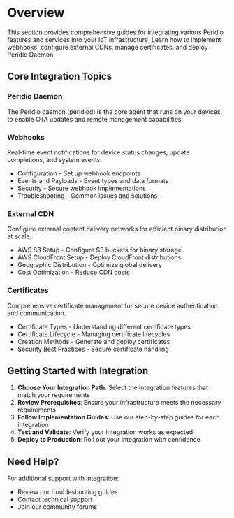 # Overview

This section provides comprehensive guides for integrating various Peridio features and services into your IoT infrastructure. Learn how to implement webhooks, configure external CDNs, manage certificates, and deploy Peridio Daemon.

## Core Integration Topics

### Peridio Daemon

The Peridio daemon (peridiod) is the core agent that runs on your devices to enable OTA updates and remote management capabilities.

### Webhooks

Real-time event notifications for device status changes, update completions, and system events.

- Configuration - Set up webhook endpoints
- Events and Payloads - Event types and data formats
- Security - Secure webhook implementations
- Troubleshooting - Common issues and solutions

### External CDN

Configure external content delivery networks for efficient binary distribution at scale.

- AWS S3 Setup - Configure S3 buckets for binary storage
- AWS CloudFront Setup - Deploy CloudFront distributions
- Geographic Distribution - Optimize global delivery
- Cost Optimization - Reduce CDN costs

### Certificates

Comprehensive certificate management for secure device authentication and communication.

- Certificate Types - Understanding different certificate types
- Certificate Lifecycle - Managing certificate lifecycles
- Creation Methods - Generate and deploy certificates
- Security Best Practices - Secure certificate handling

## Getting Started with Integration

1. **Choose Your Integration Path**: Select the integration features that match your requirements
2. **Review Prerequisites**: Ensure your infrastructure meets the necessary requirements
3. **Follow Implementation Guides**: Use our step-by-step guides for each integration
4. **Test and Validate**: Verify your integration works as expected
5. **Deploy to Production**: Roll out your integration with confidence

## Need Help?

For additional support with integration:

- Review our troubleshooting guides
- Contact technical support
- Join our community forums
